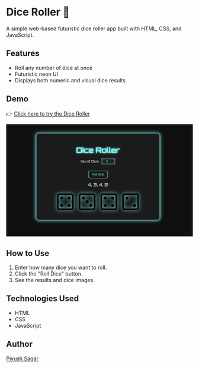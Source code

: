 # Dice Roller 🎲

A simple web-based futuristic dice roller app built with HTML, CSS, and JavaScript.

## Features

- Roll any number of dice at once
- Futuristic neon UI
- Displays both numeric and visual dice results

## Demo

👉 [Click here to try the Dice Roller](https://piyush-sagar.github.io/Dice/)

![Demo Screenshot](Demo/demo.png)

## How to Use

1. Enter how many dice you want to roll.
2. Click the "Roll Dice" button.
3. See the results and dice images.

## Technologies Used

- HTML
- CSS
- JavaScript

## Author

[Piyush Sagar](https://github.com/Piyush-Sagar)
